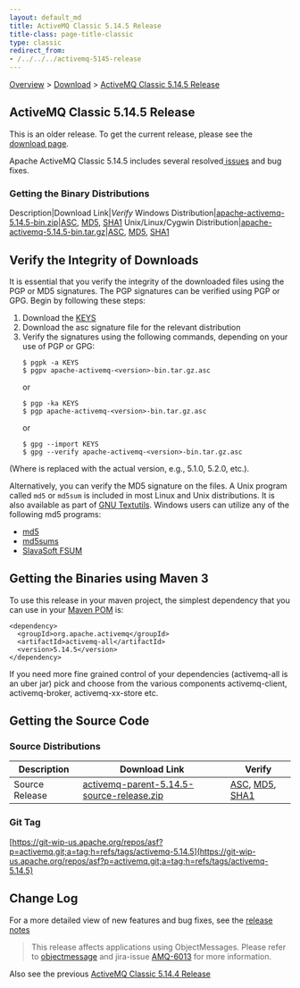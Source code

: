 ```yaml
---
layout: default_md
title: ActiveMQ Classic 5.14.5 Release 
title-class: page-title-classic
type: classic
redirect_from:
- /../../../activemq-5145-release
---
```


[Overview](overview) > [Download](download) > [ActiveMQ Classic 5.14.5 Release](classic-05-14-05)

ActiveMQ Classic 5.14.5 Release
-----------------------

<div class="alert alert-warning">
  This is an older release. To get the current release, please see the <a href="{{site.baseurl}}/components/classic/download" class="alert-link">download page</a>.
</div>

Apache ActiveMQ Classic 5.14.5 includes several resolved[ issues](https://issues.apache.org/jira/secure/ReleaseNote.jspa?projectId=12311210&version=12338909) and bug fixes.

### Getting the Binary Distributions

Description|Download Link|_Verify_
Windows Distribution|[apache-activemq-5.14.5-bin.zip](https://archive.apache.org/dist/activemq/5.14.5/apache-activemq-5.14.5-bin.zip)|[ASC](https://archive.apache.org/dist/activemq/5.14.5/apache-activemq-5.14.5-bin.zip.asc), [MD5](https://archive.apache.org/dist/activemq/5.14.5/apache-activemq-5.14.5-bin.zip.md5), [SHA1](https://archive.apache.org/dist/activemq/5.14.5/apache-activemq-5.14.5-bin.zip.sha1)
Unix/Linux/Cygwin Distribution|[apache-activemq-5.14.5-bin.tar.gz](https://archive.apache.org/dist/activemq/5.14.5/apache-activemq-5.14.5-bin.tar.gz)|[ASC](https://archive.apache.org/dist/activemq/5.14.5/apache-activemq-5.14.5-bin.tar.gz.asc), [MD5](https://archive.apache.org/dist/activemq/5.14.5/apache-activemq-5.14.5-bin.tar.gz.md5), [SHA1](https://archive.apache.org/dist/activemq/5.14.5/apache-activemq-5.14.5-bin.tar.gz.sha1)

Verify the Integrity of Downloads
---------------------------------

It is essential that you verify the integrity of the downloaded files using the PGP or MD5 signatures. The PGP signatures can be verified using PGP or GPG. Begin by following these steps:

1.  Download the [KEYS](http://www.apache.org/dist/activemq/KEYS)
2.  Download the asc signature file for the relevant distribution
3.  Verify the signatures using the following commands, depending on your use of PGP or GPG:
    ```
    $ pgpk -a KEYS
    $ pgpv apache-activemq-<version>-bin.tar.gz.asc
    ```
    or
    ```
    $ pgp -ka KEYS
    $ pgp apache-activemq-<version>-bin.tar.gz.asc
    ```
    or
    ```
    $ gpg --import KEYS
    $ gpg --verify apache-activemq-<version>-bin.tar.gz.asc
    ```

(Where <version> is replaced with the actual version, e.g., 5.1.0, 5.2.0, etc.).

Alternatively, you can verify the MD5 signature on the files. A Unix program called `md5` or `md5sum` is included in most Linux and Unix distributions. It is also available as part of [GNU Textutils](http://www.gnu.org/software/textutils/textutils.html). Windows users can utilize any of the following md5 programs:

*   [md5](http://www.fourmilab.ch/md5/)
*   [md5sums](http://www.pc-tools.net/win32/md5sums/)
*   [SlavaSoft FSUM](http://www.slavasoft.com/fsum/)

Getting the Binaries using Maven 3
----------------------------------

To use this release in your maven project, the simplest dependency that you can use in your [Maven POM](http://maven.apache.org/guides/introduction/introduction-to-the-pom.html) is:
```
<dependency>
  <groupId>org.apache.activemq</groupId>
  <artifactId>activemq-all</artifactId>
  <version>5.14.5</version>
</dependency>
```
If you need more fine grained control of your dependencies (activemq-all is an uber jar) pick and choose from the various components activemq-client, activemq-broker, activemq-xx-store etc.

Getting the Source Code
-----------------------

### Source Distributions

Description|Download Link|Verify
---|---|---
Source Release|[activemq-parent-5.14.5-source-release.zip](https://archive.apache.org/dist/activemq/5.14.5/activemq-parent-5.14.5-source-release.zip)|[ASC](https://archive.apache.org/dist/activemq/5.14.5/activemq-parent-5.14.5-source-release.zip.asc), [MD5](https://archive.apache.org/dist/activemq/5.14.5/activemq-parent-5.14.5-source-release.zip.md5), [SHA1](https://archive.apache.org/dist/activemq/5.14.5/activemq-parent-5.14.5-source-release.zip.sha1)

### Git Tag

[https://git-wip-us.apache.org/repos/asf?p=activemq.git;a=tag;h=refs/tags/activemq-5.14.5](https://git-wip-us.apache.org/repos/asf?p=activemq.git;a=tag;h=refs/tags/activemq-5.14.5)

Change Log
----------

For a more detailed view of new features and bug fixes, see the [release notes](https://issues.apache.org/jira/secure/ReleaseNote.jspa?projectId=12311210&version=12339772)

> This release affects applications using ObjectMessages. Please refer to [objectmessage](objectmessage) and jira-issue [AMQ-6013](https://issues.apache.org/jira/browse/AMQ-6013) for more information.

Also see the previous [ActiveMQ Classic 5.14.4 Release](classic-05-14-04)

